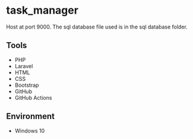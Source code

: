 # task_manager
Host at port 9000. 
The sql database file used is in the sql database folder.

## Tools
- PHP
- Laravel
- HTML
- CSS
- Bootstrap
- GitHub
- GitHub Actions

## Environment
- Windows 10
